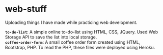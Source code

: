 # web-stuff
Uploading things I have made while practicing web development.

**`to-do-list`**: A simple online to-do-list using HTML, CSS, JQuery. Used Web Storage API to save the list into local storage.
<br/>
**`coffee-order-form`**: A small coffee order form created using HTML, Bootstrap, PHP. To read the PHP, these files were deployed using Heroku.

